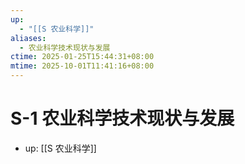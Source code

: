 ```yaml
---
up:
  - "[[S 农业科学]]"
aliases:
  - 农业科学技术现状与发展
ctime: 2025-01-25T15:44:31+08:00
mtime: 2025-10-01T11:41:16+08:00
---
```


# S-1 农业科学技术现状与发展

- up: [[S 农业科学]]
